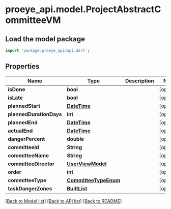 # proeye_api.model.ProjectAbstractCommitteeVM

## Load the model package
```dart
import 'package:proeye_api/api.dart';
```

## Properties
Name | Type | Description | Notes
------------ | ------------- | ------------- | -------------
**isDone** | **bool** |  | [optional] 
**isLate** | **bool** |  | [optional] 
**plannedStart** | [**DateTime**](DateTime.md) |  | [optional] 
**plannedDurationDays** | **int** |  | [optional] 
**plannedEnd** | [**DateTime**](DateTime.md) |  | [optional] 
**actualEnd** | [**DateTime**](DateTime.md) |  | [optional] 
**dangerPercent** | **double** |  | [optional] 
**committeeId** | **String** |  | [optional] 
**committeeName** | **String** |  | [optional] 
**committeeDirector** | [**UserViewModel**](UserViewModel.md) |  | [optional] 
**order** | **int** |  | [optional] 
**committeeType** | [**CommitteeTypeEnum**](CommitteeTypeEnum.md) |  | [optional] 
**taskDangerZones** | [**BuiltList<ColoredDangerZoneVM>**](ColoredDangerZoneVM.md) |  | [optional] 

[[Back to Model list]](../README.md#documentation-for-models) [[Back to API list]](../README.md#documentation-for-api-endpoints) [[Back to README]](../README.md)


